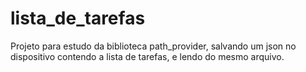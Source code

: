 # lista_de_tarefas
Projeto para estudo da biblioteca path_provider, salvando um json no dispositivo contendo a lista de tarefas, e lendo do mesmo arquivo.
